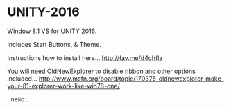 # UNITY-2016

Window 8.1 VS for UNITY 2016.

Includes Start Buttons, & Theme.

Instructions how to install here...
http://fav.me/d4chfla

You will need OldNewExplorer to disable ribbon and other options included...
http://www.msfn.org/board/topic/170375-oldnewexplorer-make-your-81-explorer-work-like-win78-one/

.:neiio:.

